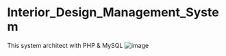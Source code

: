# Interior_Design_Management_System
This system architect with PHP &amp; MySQL
![image](https://github.com/rkrukshan/Interior_Design_Management_System/assets/44175424/0c781d5e-5ee8-4184-b3e6-a8b091ed768b)
